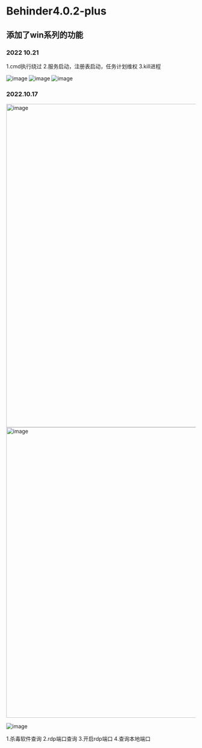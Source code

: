 # Behinder4.0.2-plus

## 添加了win系列的功能

### 2022 10.21  

   1.cmd执行绕过
   2.服务启动，注册表启动，任务计划维权
   3.kill进程

![image](https://user-images.githubusercontent.com/23031720/197096558-c694210f-7e9a-45c1-8c9f-92aca890e7a3.png)
![image](https://user-images.githubusercontent.com/23031720/197096579-97402e46-926b-499f-8b89-da5f5721ecb5.png)
![image](https://user-images.githubusercontent.com/23031720/197096593-32d67b2b-aaf1-4086-a910-7058c5670ef7.png)



### 2022.10.17
<img width="857" alt="image" src="https://user-images.githubusercontent.com/23031720/197096755-8a5f67dd-94af-4ba4-84ca-c5d88f78cf09.png">
<img width="770" alt="image" src="https://user-images.githubusercontent.com/23031720/197096840-7aa2da7c-42ff-4121-bb3b-f6b37f82acd2.png">

![image](https://user-images.githubusercontent.com/23031720/197096930-00a2ad30-ddad-45c9-8e38-c797acb52d83.png)

   1.杀毒软件查询
   2.rdp端口查询
   3.开启rdp端口
   4.查询本地端口
